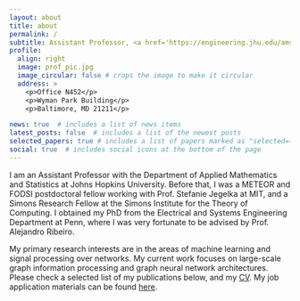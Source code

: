 ```yaml
---
layout: about
title: about
permalink: /
subtitle: Assistant Professor, <a href='https://engineering.jhu.edu/ams/'>Department of Applied Mathematics and Statistics, Johns Hopkins University</a>. 
profile:
  align: right
  image: prof_pic.jpg
  image_circular: false # crops the image to make it circular
  address: >
    <p>Office N452</p>
    <p>Wyman Park Building</p>
    <p>Baltimore, MD 21211</p>

news: true  # includes a list of news items
latest_posts: false  # includes a list of the newest posts
selected_papers: true # includes a list of papers marked as "selected={true}"
social: true  # includes social icons at the bottom of the page
---
```


I am an Assistant Professor with the Department of Applied Mathematics and Statistics at Johns Hopkins University. Before that, I was a METEOR and FODSI postdoctoral fellow working with Prof. Stefanie Jegelka at MIT, and a Simons Research Fellow at the Simons Institute for the Theory of Computing. I obtained my PhD from the Electrical and Systems Engineering Department at Penn, where I was very fortunate to be advised by Prof. Alejandro Ribeiro. 

My primary research interests are in the areas of machine learning and signal processing over networks. My current work focuses on large-scale graph information processing and graph neural network architectures. Please check a selected list of my publications below, and my <a href='https://www.dropbox.com/s/k7tnugb9yrfjieq/cv_luana_ruiz.pdf?dl=0'>CV</a>. My job application materials can be found <a href='https://www.dropbox.com/sh/cu97rg61qvsa8dr/AAAyC45G_0L_lxmlTT0k9XIBa?dl=0'>here</a>. 